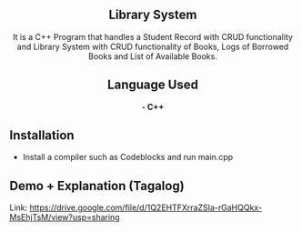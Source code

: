 <div align="center">

## Library System
It is a C++ Program that handles a Student Record with CRUD functionality and Library System 
with CRUD functionality of Books, Logs of Borrowed Books and List of Available Books.

## Language Used
**- C++**

</div>

## Installation
- Install a compiler such as Codeblocks and run main.cpp

## Demo + Explanation (Tagalog) 
Link: https://drive.google.com/file/d/1Q2EHTFXrraZSIa-rGaHQQkx-MsEhjTsM/view?usp=sharing
